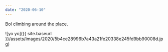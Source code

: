 ```yaml
---
date: "2020-06-10"
---
```


Boí climbing around the place.

![yo yo]({{ site.baseurl }}/assets/images/2020/5b4ce28996b7a43a21fe20338e245fd9bb90008d.jpg)
